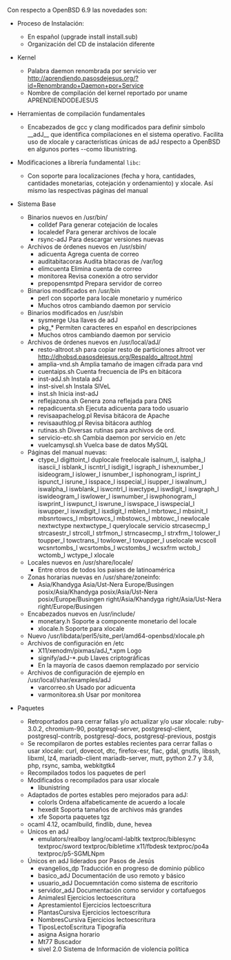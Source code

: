 Con respecto a OpenBSD 6.9 las novedades son:

* Proceso de Instalación:
	* En español (upgrade install install.sub)
	* Organización del CD de instalación diferente

* Kernel
	* Palabra daemon renombrada por servicio ver 
	<http://aprendiendo.pasosdejesus.org/?id=Renombrando+Daemon+por+Service>
	* Nombre de compilación del kernel reportado por uname 
	  APRENDIENDODEJESUS

* Herramientas de compilación fundamentales
  * Encabezados de gcc y clang modificados para definir 
    símbolo \_\_adJ\_\_ que identifica compilaciones en el sistema 
    operativo. Facilita uso de xlocale y características únicas de 
    adJ respecto a OpenBSD en algunos portes --como libunistring.

* Modificaciones a librería fundamental `libc`:
	* Con soporte para localizaciones (fecha y hora, cantidades,
	  cantidades monetarias, cotejación y ordenamiento) y xlocale.
    Así mismo las respectivas páginas del manual


* Sistema Base
	* Binarios nuevos en /usr/bin/
		* colldef 	Para generar cotejación de locales
		* localedef 	Para generar archivos de locale
		* rsync-adJ 	Para descargar versiones nuevas
	* Archivos de órdenes nuevos en /usr/sbin/
		* adicuenta 	Agrega cuenta de correo 
		* auditabitacoras Audita bitacoras de /var/log
		* elimcuenta 	Elimina cuenta de correo
		* monitorea 	Revisa conexión a otro servidor
		* prepopensmtpd 	Prepara servidor de correo
	* Binarios modificados en /usr/bin
		* perl 		con soporte para locale monetario y numérico
		* Muchos otros cambiando daemon por servicio
	* Binarios modificados en /usr/sbin
		* sysmerge	Usa llaves de adJ
		* pkg_*		Permiten caracteres en español en descripciones
		* Muchos otros cambiando daemon por servicio
	* Archivos de órdenes nuevos en /usr/local/adJ/
		* resto-altroot.sh     para copiar resto de particiones altroot
		  ver <http://dhobsd.pasosdejesus.org/Respaldo_altroot.html>
		* amplia-vnd.sh 	Amplia tamaño de imagen cifrada para 
		  vnd
		* cuentaips.sh 	Cuenta frecuencia de IPs en bitácora
		* inst-adJ.sh	Instala adJ
		* inst-sivel.sh	Instala SIVeL
		* inst.sh		Inicia inst-adJ
		* reflejazona.sh 	Genera zona reflejada para DNS
		* repadicuenta.sh Ejecuta adicuenta para todo usuario
		* revisaapachelog.pl Revisa bitácora de Apache
		* revisaauthlog.pl Revisa bitácora authlog
		* rutinas.sh	Diversas rutinas para archivos de ord.
		* servicio-etc.sh	Cambia daemon por servicio en /etc
		* vuelcamysql.sh Vuelca base de datos MySQL
	* Páginas del manual nuevas:
		* ctype_l digittoint_l duplocale freelocale isalnum_l,
		isalpha_l isascii_l isblank_l iscntrl_l isdigit_l
		isgraph_l ishexnumber_l isideogram_l islower_l isnumber_l
		isphonogram_l isprint_l ispunct_l isrune_l isspace_l
		isspecial_l isupper_l iswalnum_l iswalpha_l iswblank_l
		iswcntrl_l iswctype_l iswdigit_l iswgraph_l iswideogram_l
		iswlower_l iswnumber_l iswphonogram_l iswprint_l 
		iswpunct_l iswrune_l iswspace_l iswspecial_l iswupper_l
		iswxdigit_l isxdigit_l mblen_l mbrtowc_l mbsinit_l
		mbsnrtowcs_l mbsrtowcs_l mbstowcs_l mbtowc_l newlocale
		nextwctype nextwctype_l querylocale servicio strcasecmp_l
		strcasestr_l strcoll_l strfmon_l strncasecmp_l strxfrm_l
		tolower_l toupper_l towctrans_l towlower_l towupper_l
		uselocale wcscoll wcsnrtombs_l wcsrtombs_l wcstombs_l
		wcsxfrm wctob_l wctomb_l wctype_l xlocale
	* Locales nuevos en /usr/share/locale/
		* Entre otros de todos los paises de latinoamérica
	* Zonas horarias nuevas en /usr/share/zoneinfo:
		* Asia/Khandyga Asia/Ust-Nera Europe/Busingen 
		posix/Asia/Khandyga posix/Asia/Ust-Nera posix/Europe/Busingen
		right/Asia/Khandyga right/Asia/Ust-Nera right/Europe/Busingen
	* Encabezados nuevos en /usr/include/
		* monetary.h 	Soporte a componente monetario del locale
		* xlocale.h  	Soporte para xlocale
	* Nuevo /usr/libdata/perl5/site_perl/amd64-openbsd/xlocale.ph
	* Archivos de configuración en /etc
		* X11/xenodm/pixmas/adJ_*.xpm	Logo
		* signify/adJ-*.pub	Llaves criptográficas
		* En la mayoría de casos daemon remplazado por servicio
	* Archivos de configuración de ejemplo en /usr/local/shar/examples/adJ
		* varcorreo.sh	Usado por adicuenta	
		* varmonitorea.sh	Usar por monitorea

* Paquetes
	* Retroportados para cerrar fallas y/o actualizar y/o usar xlocale:
    ruby-3.0.2, chromium-90, 
    postgresql-server, postgresql-client, postgresql-contrib, 
    postgresql-docs, postgresql-previous, postgis
	* Se recompilaron de portes estables recientes para cerrar 
	  fallas o usar xlocale: 
    curl, dovecot, dtc, firefox-esr, flac, gdal, gnutls, libssh, libxml, lz4,
    mariadb-client mariadb-server, mutt, python 2.7 y 3.8, php,
    rsync, samba, webkitgtk4
	* Recompilados todos los paquetes de perl
	* Modificados o recompilados para usar xlocale
		* libunistring
	* Adaptados de portes estables pero mejorados para adJ:
		* colorls	Ordena alfabeticamente de acuerdo a locale
		* hexedit 	Soporta tamaños de archivos más grandes
		* xfe		Soporta paquetes tgz
    * ocaml 4.12, ocamlbuild, findlib, dune, hevea
	* Unicos en adJ 
		* emulators/realboy lang/ocaml-labltk textproc/biblesync
		textproc/sword textproc/bibletime 
		x11/fbdesk textproc/po4a textproc/p5-SGMLNpm
	* Únicos en adJ liderados por Pasos de Jesús
		* evangelios_dp	Traducción en progreso de dominio público
		* basico_adJ	Documentación de uso remoto y básico
		* usuario_adJ	Docuemntación como sistema de escritorio
		* servidor_adJ	Documentación como servidor y cortafuegos
		* AnimalesI	Ejercicios lectoescritura
		* AprestamientoI	Ejercicios lectoescritura
		* PlantasCursiva	Ejercicios lectoescritura
		* NombresCursiva	Ejercicios lectoescritura
		* TiposLectoEscritura Tipografía
		* asigna		Asigna horario
		* Mt77		Buscador
		* sivel 2.0	Sistema de Información de violencia política

